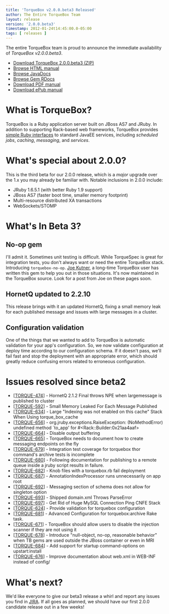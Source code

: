 ```yaml
---
title: 'TorqueBox v2.0.0.beta3 Released'
author: The Entire TorqueBox Team
layout: release
version: '2.0.0.beta3'
timestamp: 2012-01-24t14:45:00.0-05:00
tags: [ releases ]
---
```


The entire TorqueBox team is proud to announce the immediate
availability of *TorqueBox v2.0.0.beta3*.

* [Download TorqueBox 2.0.0.beta3 (ZIP)][download]
* [Browse HTML manual][htmldocs]
* [Browse JavaDocs][javadocs]
* [Browse Gem RDocs][rdocs]
* [Download PDF manual][pdfdocs]
* [Download ePub manual][epubdocs]

# What is TorqueBox?

TorqueBox is a Ruby application server built on JBoss AS7 and JRuby.  In
addition to supporting Rack-based web frameworks, TorqueBox provides [simple
Ruby interfaces][features] to standard JavaEE services, including *scheduled
jobs*, *caching*, *messaging*, and *services*.

# What's special about 2.0.0?

This is the third beta for our 2.0.0 release, which is a *major*
upgrade over the 1.x you may already be familiar with.  Notable
inclusions in 2.0.0 include:

* JRuby 1.6.5.1 (with better Ruby 1.9 support)
* JBoss AS7 (faster boot time, smaller memory footprint)
* Multi-resource distributed XA transactions
* WebSockets/STOMP

# What's In Beta 3?

## No-op gem

I'll admit it. Sometimes unit testing is difficult. While TorqueSpec is great
for integration tests, you don't always want or need the entire TorqueBox
stack. Introducing `torquebox-no-op`. [Joe Kutner], a long-time TorqueBox
user has written this gem to help you out in those situations.  It's now
maintained in the TorqueBox source. Look for a post from Joe on these pages
soon.

## HornetQ updated to 2.2.10

This release brings with it an updated HornetQ, fixing a small memory
leak for each published message and issues with large messages in a
cluster.

## Configuration validation

One of the things that we wanted to add to TorqueBox is automatic validation for
your app's configuration. So, we now validate configuration at deploy time according to 
our configuration schema. If it doesn't pass, we'll fail fast and stop the deployment with 
an appropriate error, which should greatly reduce confusing errors related to erroneous 
configuration.

# Issues resolved since beta2

<ul>
<li>[<a href='https://issues.jboss.org/browse/TORQUE-474'>TORQUE-474</a>] -         HornetQ 2.1.2 Final throws NPE when largemessage is published to cluster  
</li>
<li>[<a href='https://issues.jboss.org/browse/TORQUE-592'>TORQUE-592</a>] -         Small Memory Leaked For Each Message Published
</li>
<li>[<a href='https://issues.jboss.org/browse/TORQUE-634'>TORQUE-634</a>] -         Large &quot;Indexing was not enabled on this cache&quot; Stack When Using torque_box_cache
</li>
<li>[<a href='https://issues.jboss.org/browse/TORQUE-656'>TORQUE-656</a>] -         org.jruby.exceptions.RaiseException: (NoMethodError) undefined method `to_app&#39; for #&lt;Rack::Builder:0x21aa4aaf&gt;
</li>
<li>[<a href='https://issues.jboss.org/browse/TORQUE-664'>TORQUE-664</a>] -         Disable output buffering
</li>
<li>[<a href='https://issues.jboss.org/browse/TORQUE-665'>TORQUE-665</a>] -         TorqueBox needs to document how to create messaging endpoints on the fly
</li>
<li>[<a href='https://issues.jboss.org/browse/TORQUE-679'>TORQUE-679</a>] -         Integration test coverage for torquebox thor command&#39;s archive tests is incomplete
</li>
<li>[<a href='https://issues.jboss.org/browse/TORQUE-680'>TORQUE-680</a>] -         Following documentation for publishing to a remote queue inside a jruby script results in failure.
</li>
<li>[<a href='https://issues.jboss.org/browse/TORQUE-682'>TORQUE-682</a>] -         Knob files with a torquebox.rb fail deployment
</li>
<li>[<a href='https://issues.jboss.org/browse/TORQUE-687'>TORQUE-687</a>] -         AnnotationIndexProcessor runs unnecessarily on app root
</li>
<li>[<a href='https://issues.jboss.org/browse/TORQUE-692'>TORQUE-692</a>] -         Messaging section of schema does not allow for singleton option
</li>
<li>[<a href='https://issues.jboss.org/browse/TORQUE-693'>TORQUE-693</a>] -         Shipped domain.xml Throws ParseError
</li>
<li>[<a href='https://issues.jboss.org/browse/TORQUE-697'>TORQUE-697</a>] -         Get Rid of Huge MySQL Connection Ping CNFE Stack
</li>
<li>[<a href='https://issues.jboss.org/browse/TORQUE-624'>TORQUE-624</a>] -         Provide validation for torquebox configuration
</li>
<li>[<a href='https://issues.jboss.org/browse/TORQUE-681'>TORQUE-681</a>] -         Advanced Configuration for torquebox:archive Rake task.
</li>
<li>[<a href='https://issues.jboss.org/browse/TORQUE-671'>TORQUE-671</a>] -         TorqueBox should allow users to disable the injection scanner if they are not using it
</li>
<li>[<a href='https://issues.jboss.org/browse/TORQUE-678'>TORQUE-678</a>] -         Introduce &quot;null-object, no-op, reasonable behavior&quot; when TB gems are used outside the JBoss container or even in MRI
</li>
<li>[<a href='https://issues.jboss.org/browse/TORQUE-684'>TORQUE-684</a>] -         Add support for startup command-options on upstart:install
</li>
<li>[<a href='https://issues.jboss.org/browse/TORQUE-676'>TORQUE-676</a>] -         Improve documentation about web.xml in WEB-INF instead of config/
</li>
</ul>

# What's next?

We'd like everyone to give our beta3 release a whirl and report any
issues you find in [JIRA]. If all goes as planned, we should have our
first 2.0.0 candidate release out in a few weeks!


[download]: /release/org/torquebox/torquebox-dist/2.0.0.beta3/torquebox-dist-2.0.0.beta3-bin.zip
[htmldocs]: /documentation/2.0.0.beta3/
[javadocs]: /documentation/2.0.0.beta3/javadoc/
[rdocs]:    /documentation/2.0.0.beta3/yardoc/
[pdfdocs]:  /release/org/torquebox/torquebox-docs-en_US/2.0.0.beta3/torquebox-docs-en_US-2.0.0.beta3.pdf
[epubdocs]: /release/org/torquebox/torquebox-docs-en_US/2.0.0.beta3/torquebox-docs-en_US-2.0.0.beta3.epub
[features]: /features
[JIRA]: http://issues.jboss.org/browse/TORQUE
[Joe Kutner]: https://github.com/jkutner
